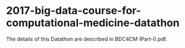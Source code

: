 # 2017-big-data-course-for-computational-medicine-datathon

The details of this Datathon are described in BDC4CM (Part-I).pdf.   
